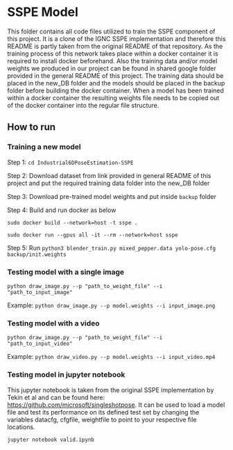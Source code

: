 # SSPE Model
This folder contains all code files utilized to train the SSPE component of this project. It is a clone of the IGNC SSPE implementation and therefore this README is partly taken from the original README of that repository. As the training process of this network takes place within a docker container it is required to install docker beforehand.
Also the training data and/or model weights we produced in our project can be found in shared google folder provided in the general README of this project. The training data should be placed in the new_DB folder and the models should be placed in the backup folder before building the docker container. When a model has been trained within a docker container the resulting weights file needs to be copied out of the docker container into the regular file structure.

## How to run
### Training a new model


Step 1: `cd Industrial6DPoseEstimation-SSPE`

Step 2: Download dataset from link provided in general README of this project and put the required training data folder into the new_DB folder

Step 3: Download pre-trained model weights and put inside `backup` folder

Step 4: Build and run docker as below

`sudo docker build --network=host -t sspe .`

`sudo docker run --gpus all -it --rm --network=host sspe`

Step 5: Run `python3 blender_train.py mixed_pepper.data yolo-pose.cfg backup/init.weights`


### Testing model with a single image

`python draw_image.py --p "path_to_weight_file" --i "path_to_input_image"`

Example: `python draw_image.py --p model.weights --i input_image.png`

### Testing model with a video

`python draw_image.py --p "path_to_weight_file" --i "path_to_input_video"`

Example: `python draw_video.py --p model.weights --i input_video.mp4 `

### Testing model in jupyter notebook

This jupyter notebook is taken from the original SSPE implementation by Tekin et al and can be found here: https://github.com/microsoft/singleshotpose.
It can be used to load a model file and test its performance on its defined test set by changing the variables datacfg, cfgfile, weightfile to point to your respective file locations.

`jupyter notebook valid.ipynb `
